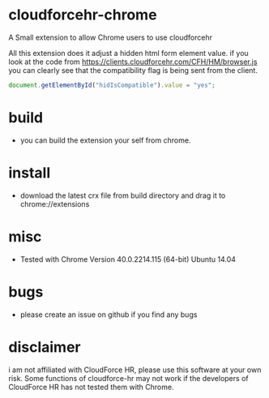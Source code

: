 # cloudforcehr-chrome
A Small extension to allow Chrome users to use cloudforcehr

All this extension does it adjust a hidden html form element value. 
if you look at the code from https://clients.cloudforcehr.com/CFH/HM/browser.js 
you can clearly see that the compatibility flag is being sent from the client.

```javascript
document.getElementById("hidIsCompatible").value = "yes";
```
# build 
- you can build the extension your self from chrome.

# install
- download the latest crx file from build directory and drag it to chrome://extensions

# misc
- Tested with Chrome Version 40.0.2214.115 (64-bit) Ubuntu 14.04

# bugs
- please create an issue on github if you find any bugs

# disclaimer 
i am not affiliated with CloudForce HR, please use this software at your own risk. Some functions of cloudforce-hr may not work if the developers of CloudForce HR has not tested them with Chrome.
